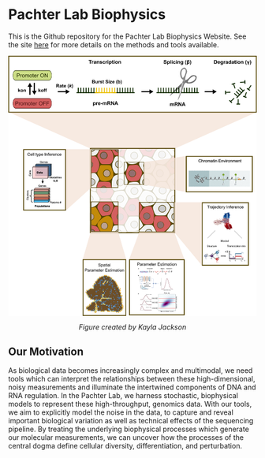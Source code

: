 # Pachter Lab Biophysics

This is the Github repository for the Pachter Lab Biophysics Website. See the site [here](https://biophysics.readthedocs.io/en/latest/index.html) for more details on the methods and tools available.

   <p align="center">
     <img src="https://github.com/pachterlab/biophysics/raw/main/docs/source/figures/monod_v2.png" align="center" width=600 alt="Diagram"/>
   </p>
   <p align="center">
     <em>Figure created by Kayla Jackson</em>
   </p>


## **Our Motivation**

As biological data becomes increasingly complex and multimodal, we need tools which can interpret the relationships between these high-dimensional, noisy measurements and illuminate the intertwined components of DNA and RNA regulation. In the Pachter Lab, we harness stochastic, biophysical models to represent these high-throughput, genomics data. With our tools, we aim to explicitly model the noise in the data, to capture and reveal important biological variation as well as technical effects of the sequencing pipeline. By treating the underlying biophysical processes which generate our molecular measurements, we can uncover how the processes of the central dogma define cellular diversity, differentiation, and perturbation.


